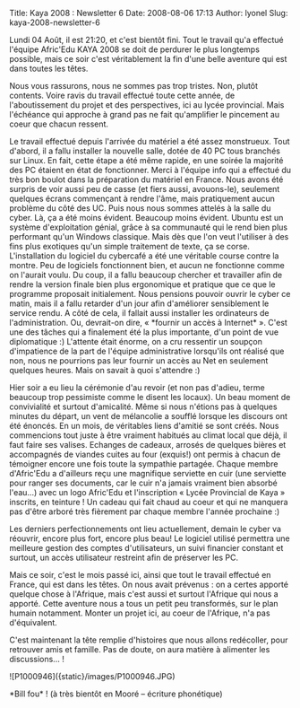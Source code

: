 Title: Kaya 2008 : Newsletter 6
Date: 2008-08-06 17:13
Author: lyonel
Slug: kaya-2008-newsletter-6

Lundi 04 Août, il est 21:20, et c'est bientôt fini. Tout le travail qu'a
effectué l'équipe Afric'Edu KAYA 2008 se doit de perdurer le plus
longtemps possible, mais ce soir c'est véritablement la fin d'une belle
aventure qui est dans toutes les têtes.

</p>
Nous vous rassurons, nous ne sommes pas trop tristes. Non, plutôt
contents. Voire ravis du travail effectué toute cette année, de
l'aboutissement du projet et des perspectives, ici au lycée provincial.
Mais l'échéance qui approche à grand pas ne fait qu'amplifier le
pincement au coeur que chacun ressent.

</p>
Le travail effectué depuis l'arrivée du matériel a été assez monstrueux.
Tout d'abord, il a fallu installer la nouvelle salle, dotée de 40 PC
tous branchés sur Linux. En fait, cette étape a été même rapide, en une
soirée la majorité des PC étaient en état de fonctionner. Merci à
l'équipe info qui a effectué du très bon boulot dans la préparation du
matériel en France. Nous avons été surpris de voir aussi peu de casse
(et fiers aussi, avouons-le), seulement quelques écrans commençant à
rendre l'âme, mais pratiquement aucun problème du côté des UC.  
Puis nous nous sommes attelés à la salle du cyber. Là, ça a été moins
évident. Beaucoup moins évident. Ubuntu est un système d'exploitation
génial, grâce à sa communauté qui le rend bien plus performant qu'un
Windows classique. Mais dès que l'on veut l'utiliser à des fins plus
exotiques qu'un simple traitement de texte, ça se corse.  
L'installation du logiciel du cybercafé a été une véritable course
contre la montre. Peu de logiciels fonctionnent bien, et aucun ne
fonctionne comme on l'aurait voulu. Du coup, il a fallu beaucoup
chercher et travailler afin de rendre la version finale bien plus
ergonomique et pratique que ce que le programme proposait initialement.  
Nous pensions pouvoir ouvrir le cyber ce matin, mais il a fallu retarder
d'un jour afin d'améliorer sensiblement le service rendu.  
A côté de cela, il fallait aussi installer les ordinateurs de
l'administration. Ou, devrait-on dire, « *fournir un accès à Internet*
». C'est une des tâches qui a finalement été la plus importante, d'un
point de vue diplomatique :) L'attente était énorme, on a cru ressentir
un soupçon d'impatience de la part de l'équipe administrative lorsqu'ils
ont réalisé que non, nous ne pourrions pas leur fournir un accès au Net
en seulement quelques heures. Mais on savait à quoi s'attendre :)

</p>
Hier soir a eu lieu la cérémonie d'au revoir (et non pas d'adieu, terme
beaucoup trop pessimiste comme le disent les locaux). Un beau moment de
convivialité et surtout d'amicalité. Même si nous n'étions pas à
quelques minutes du départ, un vent de mélancolie a soufflé lorsque les
discours ont été énoncés. En un mois, de véritables liens d'amitié se
sont créés. Nous commencions tout juste à être vraiment habitués au
climat local que déjà, il faut faire ses valises. Echanges de cadeaux,
arrosés de quelques bières et accompagnés de viandes cuites au four
(exquis!) ont permis à chacun de témoigner encore une fois toute la
sympathie partagée. Chaque membre d'Afric'Edu a d'ailleurs reçu une
magnifique serviette en cuir (une serviette pour ranger ses documents,
car le cuir n'a jamais vraiment bien absorbé l'eau...) avec un logo
Afric'Edu et l'inscription « Lycée Provincial de Kaya » inscrits, en
teinture ! Un cadeau qui fait chaud au coeur et qui ne manquera pas
d'être arboré très fièrement par chaque membre l'année prochaine :)

</p>
Les derniers perfectionnements ont lieu actuellement, demain le cyber va
réouvrir, encore plus fort, encore plus beau! Le logiciel utilisé
permettra une meilleure gestion des comptes d'utilisateurs, un suivi
financier constant et surtout, un accès utilisateur restreint afin de
préserver les PC.

</p>
Mais ce soir, c'est le mois passé ici, ainsi que tout le travail
effectué en France, qui est dans les têtes. On nous avait prévenus : on
a certes apporté quelque chose à l'Afrique, mais c'est aussi et surtout
l'Afrique qui nous a apporté. Cette aventure nous a tous un petit peu
transformés, sur le plan humain notamment. Monter un projet ici, au
coeur de l'Afrique, n'a pas d'équivalent.

</p>
C'est maintenant la tête remplie d'histoires que nous allons redécoller,
pour retrouver amis et famille. Pas de doute, on aura matière à
alimenter les discussions... !

</p>
![P1000946]({static}/images/P1000946.JPG)

</p>
*Bill fou* ! (à très bientôt en Mooré – écriture phonétique)
